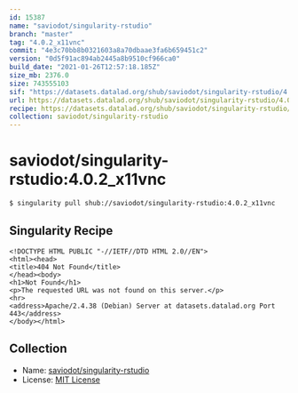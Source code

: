 ```yaml
---
id: 15387
name: "saviodot/singularity-rstudio"
branch: "master"
tag: "4.0.2_x11vnc"
commit: "4e3c70bb8b0321603a8a70dbaae3fa6b659451c2"
version: "0d5f91ac894ab2445a8b9510cf966ca0"
build_date: "2021-01-26T12:57:18.185Z"
size_mb: 2376.0
size: 743555103
sif: "https://datasets.datalad.org/shub/saviodot/singularity-rstudio/4.0.2_x11vnc/2021-01-26-4e3c70bb-0d5f91ac/0d5f91ac894ab2445a8b9510cf966ca0.sif"
url: https://datasets.datalad.org/shub/saviodot/singularity-rstudio/4.0.2_x11vnc/2021-01-26-4e3c70bb-0d5f91ac/
recipe: https://datasets.datalad.org/shub/saviodot/singularity-rstudio/4.0.2_x11vnc/2021-01-26-4e3c70bb-0d5f91ac/Singularity
collection: saviodot/singularity-rstudio
---
```


# saviodot/singularity-rstudio:4.0.2_x11vnc

```bash
$ singularity pull shub://saviodot/singularity-rstudio:4.0.2_x11vnc
```

## Singularity Recipe

```singularity
<!DOCTYPE HTML PUBLIC "-//IETF//DTD HTML 2.0//EN">
<html><head>
<title>404 Not Found</title>
</head><body>
<h1>Not Found</h1>
<p>The requested URL was not found on this server.</p>
<hr>
<address>Apache/2.4.38 (Debian) Server at datasets.datalad.org Port 443</address>
</body></html>
```

## Collection

 - Name: [saviodot/singularity-rstudio](https://github.com/saviodot/singularity-rstudio)
 - License: [MIT License](https://api.github.com/licenses/mit)

